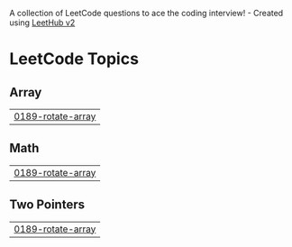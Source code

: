 A collection of LeetCode questions to ace the coding interview! - Created using [LeetHub v2](https://github.com/arunbhardwaj/LeetHub-2.0)
<!---LeetCode Topics Start-->
# LeetCode Topics
## Array
|  |
| ------- |
| [0189-rotate-array](https://github.com/sairajeshkadali/Strivers_A_to_Z_DSA_Sheet_Leetcode/tree/master/0189-rotate-array) |
## Math
|  |
| ------- |
| [0189-rotate-array](https://github.com/sairajeshkadali/Strivers_A_to_Z_DSA_Sheet_Leetcode/tree/master/0189-rotate-array) |
## Two Pointers
|  |
| ------- |
| [0189-rotate-array](https://github.com/sairajeshkadali/Strivers_A_to_Z_DSA_Sheet_Leetcode/tree/master/0189-rotate-array) |
<!---LeetCode Topics End-->